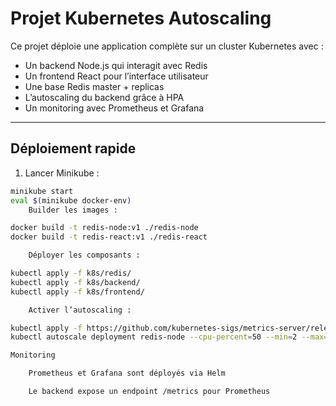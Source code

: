 # Projet Kubernetes Autoscaling

Ce projet déploie une application complète sur un cluster Kubernetes avec :

- Un backend Node.js qui interagit avec Redis
- Un frontend React pour l’interface utilisateur
- Une base Redis master + replicas
- L’autoscaling du backend grâce à HPA
- Un monitoring avec Prometheus et Grafana

---

## Déploiement rapide

1. Lancer Minikube :
```bash
minikube start
eval $(minikube docker-env)
    Builder les images :

docker build -t redis-node:v1 ./redis-node
docker build -t redis-react:v1 ./redis-react

    Déployer les composants :

kubectl apply -f k8s/redis/
kubectl apply -f k8s/backend/
kubectl apply -f k8s/frontend/

    Activer l’autoscaling :

kubectl apply -f https://github.com/kubernetes-sigs/metrics-server/releases/latest/download/components.yaml
kubectl autoscale deployment redis-node --cpu-percent=50 --min=2 --max=5

Monitoring

    Prometheus et Grafana sont déployés via Helm

    Le backend expose un endpoint /metrics pour Prometheus
